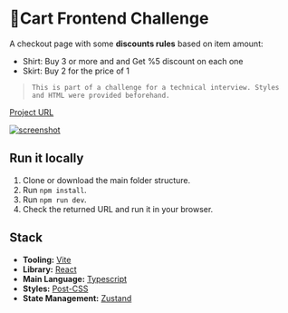# 🛒Cart Frontend Challenge
A checkout page with some **discounts rules** based on item amount:
- Shirt: Buy 3 or more and and Get %5 discount on each one
- Skirt: Buy 2 for the price of 1

> ```This is part of a challenge for a technical interview. Styles and HTML were provided beforehand.```

[Project URL ](https://cart-challenge.vercel.app/)

[![screenshot](http://ivanmuller.me/images/cart-challenge.jpg)](https://cart-challenge.vercel.app/)

## Run it locally
1) Clone or download the main folder structure.
2) Run `npm install`.
3) Run `npm run dev`.
4) Check the returned URL and run it in your browser.

## Stack
- **Tooling:** [Vite](https://vitejs.dev/)
- **Library:** [React](https://reactjs.org/)
- **Main Language:** [Typescript](https://www.typescriptlang.org/)
- **Styles:** [Post-CSS](https://postcss.org/)
- **State Management:** [Zustand](https://zustand.surge.sh/)